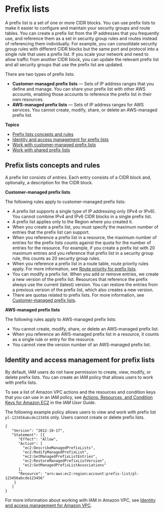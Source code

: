 # Prefix lists<a name="managed-prefix-lists"></a>

A prefix list is a set of one or more CIDR blocks\. You can use prefix lists to make it easier to configure and maintain your security groups and route tables\. You can create a prefix list from the IP addresses that you frequently use, and reference them as a set in security group rules and routes instead of referencing them individually\. For example, you can consolidate security group rules with different CIDR blocks but the same port and protocol into a single rule that uses a prefix list\. If you scale your network and need to allow traffic from another CIDR block, you can update the relevant prefix list and all security groups that use the prefix list are updated\.

There are two types of prefix lists:
+ **Customer\-managed prefix lists** — Sets of IP address ranges that you define and manage\. You can share your prefix list with other AWS accounts, enabling those accounts to reference the prefix list in their own resources\.
+ **AWS\-managed prefix lists** — Sets of IP address ranges for AWS services\. You cannot create, modify, share, or delete an AWS\-managed prefix list\.

**Topics**
+ [Prefix lists concepts and rules](#managed-prefix-lists-concepts)
+ [Identity and access management for prefix lists](#managed-prefix-lists-iam)
+ [Work with customer\-managed prefix lists](working-with-managed-prefix-lists.md)
+ [Work with shared prefix lists](sharing-managed-prefix-lists.md)

## Prefix lists concepts and rules<a name="managed-prefix-lists-concepts"></a>

A prefix list consists of *entries*\. Each entry consists of a CIDR block and, optionally, a description for the CIDR block\.

**Customer\-managed prefix lists**

The following rules apply to customer\-managed prefix lists:
+ A prefix list supports a single type of IP addressing only \(IPv4 or IPv6\)\. You cannot combine IPv4 and IPv6 CIDR blocks in a single prefix list\.
+ A prefix list applies only to the Region where you created it\.
+ When you create a prefix list, you must specify the maximum number of entries that the prefix list can support\.
+ When you reference a prefix list in a resource, the maximum number of entries for the prefix lists counts against the quota for the number of entries for the resource\. For example, if you create a prefix list with 20 maximum entries and you reference that prefix list in a security group rule, this counts as 20 security group rules\.
+ When you reference a prefix list in a route table, route priority rules apply\. For more information, see [Route priority for prefix lists](VPC_Route_Tables.md#route-priority-managed-prefix-list)\.
+ You can modify a prefix list\. When you add or remove entries, we create a new version of the prefix list\. Resources that reference the prefix always use the current \(latest\) version\. You can restore the entries from a previous version of the prefix list, which also creates a new version\.
+ There are quotas related to prefix lists\. For more information, see [Customer\-managed prefix lists](amazon-vpc-limits.md#vpc-quotas-managed-prefix-lists)\.

**AWS\-managed prefix lists**

The following rules apply to AWS\-managed prefix lists:
+ You cannot create, modify, share, or delete an AWS\-managed prefix list\.
+ When you reference an AWS\-managed prefix list in a resource, it counts as a single rule or entry for the resource\.
+ You cannot view the version number of an AWS\-managed prefix list\.

## Identity and access management for prefix lists<a name="managed-prefix-lists-iam"></a>

By default, IAM users do not have permission to create, view, modify, or delete prefix lists\. You can create an IAM policy that allows users to work with prefix lists\.

To see a list of Amazon VPC actions and the resources and condition keys that you can use in an IAM policy, see [Actions, Resources, and Condition Keys for Amazon EC2](https://docs.aws.amazon.com/IAM/latest/UserGuide/list_amazonec2.html) in the *IAM User Guide*\.

The following example policy allows users to view and work with prefix list `pl-123456abcde123456` only\. Users cannot create or delete prefix lists\.

```
{
   "Version": "2012-10-17",
   "Statement": [{
      "Effect": "Allow",
      "Action": [
        "ec2:DescribeManagedPrefixLists",
        "ec2:ModifyManagedPrefixList",
        "ec2:GetManagedPrefixListEntries",
        "ec2:RestoreManagedPrefixListVersion",
        "ec2:GetManagedPrefixListAssociations"
      ],
      "Resource": "arn:aws:ec2:region:account:prefix-list/pl-123456abcde123456"
    }
   ]
}
```

For more information about working with IAM in Amazon VPC, see [Identity and access management for Amazon VPC](security-iam.md)\.